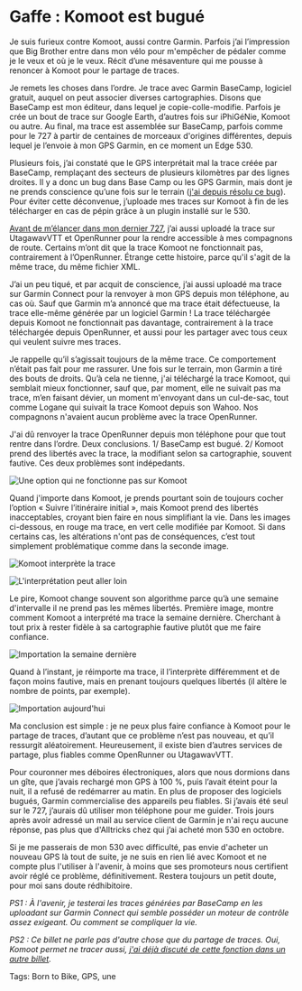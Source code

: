 # Gaffe : Komoot est  bugué

Je suis furieux contre Komoot, aussi contre Garmin. Parfois j’ai l’impression que Big Brother entre dans mon vélo pour m'empêcher de pédaler comme je le veux et où je le veux. Récit d’une mésaventure qui me pousse à renoncer à Komoot pour le partage de traces.<span id="more-59551"></span>

Je remets les choses dans l’ordre. Je trace avec Garmin BaseCamp, logiciel gratuit, auquel on peut associer diverses cartographies. Disons que BaseCamp est mon éditeur, dans lequel je copie-colle-modifie. Parfois je crée un bout de trace sur Google Earth, d’autres fois sur iPhiGéNie, Komoot ou autre. Au final, ma trace est assemblée sur BaseCamp, parfois comme pour le 727 à partir de centaines de morceaux d'origines différentes, depuis lequel je l’envoie à mon GPS Garmin, en ce moment un Edge 530.

Plusieurs fois, j’ai constaté que le GPS interprétait mal la trace créée par BaseCamp, remplaçant des secteurs de plusieurs kilomètres par des lignes droites. Il y a donc un bug dans Base Camp ou les GPS Garmin, mais dont je ne prends conscience qu’une fois sur le terrain ([j'ai depuis résolu ce bug](https://tcrouzet.com/2021/10/03/quand-la-trace-perd-des-points-sur-les-gps-garmin/)). Pour éviter cette déconvenue, j’uploade mes traces sur Komoot à fin de les télécharger en cas de pépin grâce à un plugin installé sur le 530.

[Avant de m’élancer dans mon dernier 727](https://tcrouzet.com/2021/05/27/le-727-ou-la-fonction-regenerative-du-bikepacking/), j’ai aussi uploadé la trace sur UtagawavVTT et OpenRunner pour la rendre accessible à mes compagnons de route. Certains m’ont dit que la trace Komoot ne fonctionnait pas, contrairement à l’OpenRunner. Étrange cette histoire, parce qu'il s'agit de la même trace, du même fichier XML.

J’ai un peu tiqué, et par acquit de conscience, j’ai aussi uploadé ma trace sur Garmin Connect pour la renvoyer à mon GPS depuis mon téléphone, au cas où. Sauf que Garmin m’a annoncé que ma trace était défectueuse, la trace elle-même générée par un logiciel Garmin ! La trace téléchargée depuis Komoot ne fonctionnait pas davantage, contrairement à la trace téléchargée depuis OpenRunner, et aussi pour les partager avec tous ceux qui veulent suivre mes traces.

Je rappelle qu’il s’agissait toujours de la même trace. Ce comportement n’était pas fait pour me rassurer. Une fois sur le terrain, mon Garmin a tiré des bouts de droits. Qu’à cela ne tienne, j'ai téléchargé la trace Komoot, qui semblait mieux fonctionner, sauf que, par moment, elle ne suivait pas ma trace, m’en faisant dévier, un moment m'envoyant dans un cul-de-sac, tout comme Logane qui suivait la trace Komoot depuis son Wahoo. Nos compagnons n'avaient aucun problème avec la trace OpenRunner.

J'ai dû renvoyer la trace OpenRunner depuis mon téléphone pour que tout rentre dans l’ordre. Deux conclusions. 1/ BaseCamp est bugué. 2/ Komoot prend des libertés avec la trace, la modifiant selon sa cartographie, souvent fautive. Ces deux problèmes sont indépedants.

![Une option qui ne fonctionne pas sur Komoot](https://tcrouzet.comhttps://tcrouzet.com/images_tc/2021/05/komoot1.png)

Quand j'importe dans Komoot, je prends pourtant soin de toujours cocher l’option « Suivre l’itinéraire initial », mais Komoot prend des libertés inacceptables, croyant bien faire en nous simplifiant la vie. Dans les images ci-dessous, en rouge ma trace, en vert celle modifiée par Komoot. Si dans certains cas, les altérations n'ont pas de conséquences, c’est tout simplement problématique comme dans la seconde image.

![Komoot interprète la trace](https://tcrouzet.comhttps://tcrouzet.com/images_tc/2021/05/komoot2.png)

![L'interprétation peut aller loin](https://tcrouzet.comhttps://tcrouzet.com/images_tc/2021/05/komoot3-1600x943.png)

Le pire, Komoot change souvent son algorithme parce qu’à une semaine d'intervalle il ne prend pas les mêmes libertés. Première image, montre comment Komoot a interprété ma trace la semaine dernière. Cherchant à tout prix à rester fidèle à sa cartographie fautive plutôt que me faire confiance.

![Importation la semaine dernière](https://tcrouzet.comhttps://tcrouzet.com/images_tc/2021/05/komoot4-1600x948.png)

Quand à l’instant, je réimporte ma trace, il l’interprète différemment et de façon moins fautive, mais en prenant toujours quelques libertés (il altère le nombre de points, par exemple).

![Importation aujourd'hui](https://tcrouzet.comhttps://tcrouzet.com/images_tc/2021/05/komoot5-1600x932.png)

Ma conclusion est simple : je ne peux plus faire confiance à Komoot pour le partage de traces, d’autant que ce problème n’est pas nouveau, et qu’il ressurgit aléatoirement. Heureusement, il existe bien d’autres services de partage, plus fiables comme OpenRunner ou UtagawavVTT.

Pour couronner mes déboires électroniques, alors que nous dormions dans un gîte, que j’avais rechargé mon GPS à 100 %, puis l’avait éteint pour la nuit, il a refusé de redémarrer au matin. En plus de proposer des logiciels bugués, Garmin commercialise des appareils peu fiables. Si j’avais été seul sur le 727, j’aurais dû utiliser mon téléphone pour me guider. Trois jours après avoir adressé un mail au service client de Garmin je n'ai reçu aucune réponse, pas plus que d'Alltricks chez qui j’ai acheté mon 530 en octobre.

Si je me passerais de mon 530 avec difficulté, pas envie d'acheter un nouveau GPS là tout de suite, je ne suis en rien lié avec Komoot et ne compte plus l'utiliser à l'avenir, à moins que ses promoteurs nous certifient avoir réglé ce problème, définitivement. Restera toujours un petit doute, pour moi sans doute rédhibitoire.

*PS1 : À l'avenir, je testerai les traces générées par BaseCamp en les uploadant sur Garmin Connect qui semble posséder un moteur de contrôle assez exigeant. Ou comment se compliquer la vie.*

*PS2 : Ce billet ne parle pas d'autre chose que du partage de traces. Oui, Komoot permet ne tracer aussi, [j'ai déjà discuté de cette fonction dans un autre billet](https://tcrouzet.com/2019/09/11/vtt-gravel-bikepacking-que-vaut-le-routage-automatique/).*

Tags: Born to Bike, GPS, une